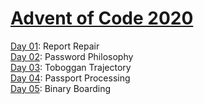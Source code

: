 # [Advent of Code 2020](https://adventofcode.com/2020)

[Day 01](https://github.com/enigm4tik/advent-of-code/tree/main/2020/day01/day01.py): Report Repair  
[Day 02](https://github.com/enigm4tik/advent-of-code/tree/main/2020/day02/day02.py): Password Philosophy  
[Day 03](https://github.com/enigm4tik/advent-of-code/tree/main/2020/day03/day03.py): Toboggan Trajectory  
[Day 04](https://github.com/enigm4tik/advent-of-code/tree/main/2020/day04/day04.py): Passport Processing  
[Day 05](https://github.com/enigm4tik/advent-of-code/tree/main/2020/day05/day05.py): Binary Boarding  
<!--[Day 06](https://github.com/enigm4tik/advent-of-code/tree/main/2020/day06/day06.py): Custom Customs  
[Day 07](https://github.com/enigm4tik/advent-of-code/tree/main/2020/day07/day07.py): Handy Haversacks  
[Day 08](https://github.com/enigm4tik/advent-of-code/tree/main/2020/day08/day08.py): Handheld Halting  
[Day 09](https://github.com/enigm4tik/advent-of-code/tree/main/2020/day09/day09.py): Encoding Error    
[Day 10](https://github.com/enigm4tik/advent-of-code/tree/main/2020/day10/day10.py): Adapter Array  
[Day 11](https://github.com/enigm4tik/advent-of-code/tree/main/2020/day11/day11.py): Seating System  
[Day 12](https://github.com/enigm4tik/advent-of-code/tree/main/2020/day12/day12.py): Rain Risk  
[Day 13](https://github.com/enigm4tik/advent-of-code/tree/main/2020/day13/day13.py): Shuttle Search  
[Day 14](https://github.com/enigm4tik/advent-of-code/tree/main/2020/day14/day14.py): Docking Data  
[Day 15](https://github.com/enigm4tik/advent-of-code/tree/main/2020/day15/day15.py): Rambunctious Recitation  
[Day 16](https://github.com/enigm4tik/advent-of-code/tree/main/2020/day16/day16.py): Ticket Translation  
[Day 17](https://github.com/enigm4tik/advent-of-code/tree/main/2020/day17/day17.py): Conway Cubes  
[Day 18](https://github.com/enigm4tik/advent-of-code/tree/main/2020/day18/day18.py): Operation Order  
[Day 19](https://github.com/enigm4tik/advent-of-code/tree/main/2020/day19/day19.py): Monster Messages  
[Day 20](https://github.com/enigm4tik/advent-of-code/tree/main/2020/day20/day20.py): Jurassic Jigsaw  
[Day 21](https://github.com/enigm4tik/advent-of-code/tree/main/2020/day21/day21.py): Allergen Assessment  
[Day 22](https://github.com/enigm4tik/advent-of-code/tree/main/2020/day22/day22.py): Crab Combat  
[Day 23](https://github.com/enigm4tik/advent-of-code/tree/main/2020/day23/day23.py): Crab Cups  
[Day 24](https://github.com/enigm4tik/advent-of-code/tree/main/2020/day24/day24.py): Lobby Layout  
[Day 25](https://github.com/enigm4tik/advent-of-code/tree/main/2020/day25/day25.py): Combo Breaker  -->
